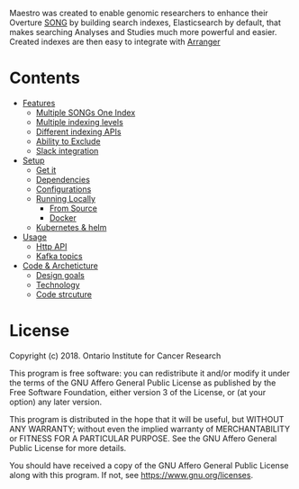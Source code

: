 
Maestro was created to enable genomic researchers to enhance their Overture [SONG](https://www.overture.bio/products/song)
by building search indexes, Elasticsearch by default, that makes searching Analyses and Studies much more powerful and easier.
Created indexes are then easy to integrate with [Arranger](https://www.overture.bio/products/arranger)

# Contents
- [Features](/features/)
    - [Multiple SONGs One Index](/features/#multiple-songs-one-index)
    - [Multiple indexing levels](/features/#multiple-indexing-levels)
    - [Different indexing APIs](/features/#different-indexing-apis)
    - [Ability to Exclude](/features/#ability-to-exclude)
    - [Slack integration](/features/#slack-integration)
- [Setup](/setup/)
    - [Get it](/setup/#get-it)
    - [Dependencies](/setup/#dependencies)
    - [Configurations](/setup/#configurations)
    - [Running Locally](/setup/#running-locally)
        - [From Source](/setup/#source-code-no-docker)
        - [Docker](/setup/#docker-recommended-for-local-installations)
    - [Kubernetes & helm](/setup/#kuberenets-helm)
- [Usage](/usage/)
    - [Http API](/usage/#http-api)
    - [Kafka topics](/usage/#kafka-topics)
- [Code & Archeticture](/tech)
    - [Design goals](/tech/#technical-design-goals)
    - [Technology](/tech/#technologies-libraries)
    - [Code strcuture](/tech/#code-structure)

# License

Copyright (c) 2018. Ontario Institute for Cancer Research

This program is free software: you can redistribute it and/or modify
it under the terms of the GNU Affero General Public License as
published by the Free Software Foundation, either version 3 of the
License, or (at your option) any later version.

This program is distributed in the hope that it will be useful,
but WITHOUT ANY WARRANTY; without even the implied warranty of
MERCHANTABILITY or FITNESS FOR A PARTICULAR PURPOSE.  See the
GNU Affero General Public License for more details.

You should have received a copy of the GNU Affero General Public License
along with this program.  If not, see https://www.gnu.org/licenses.
